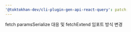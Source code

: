 ```yaml
---
'@toktokhan-dev/cli-plugin-gen-api-react-query': patch
---
```


fetch paramsSerialize 대응 및 fetchExtend 임포트 방식 변경
